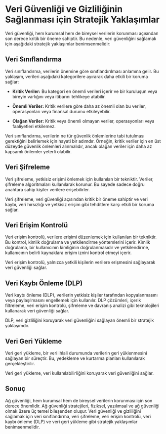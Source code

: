 # Veri Güvenliği ve Gizliliğinin Sağlanması için Stratejik Yaklaşımlar

Veri güvenliği, hem kurumsal hem de bireysel verilerin korunması açısından son derece kritik bir öneme sahiptir. Bu nedenle, veri güvenliğini sağlamak için aşağıdaki stratejik yaklaşımlar benimsenmelidir:

## Veri Sınıflandırma

Veri sınıflandırma, verilerin önemine göre sınıflandırılması anlamına gelir. Bu yaklaşım, verileri aşağıdaki kategorilere ayırarak daha etkili bir koruma sağlar:

- **Kritik Veriler:** Bu kategori en önemli verileri içerir ve bir kuruluşun veya bireyin varlığını veya itibarını tehlikeye atabilir.

- **Önemli Veriler:** Kritik verilere göre daha az önemli olan bu veriler, operasyonları veya finansal durumu etkileyebilir.

- **Olağan Veriler:** Kritik veya önemli olmayan veriler, operasyonları veya faaliyetleri etkilemez.

Veri sınıflandırma, verilerin ne tür güvenlik önlemlerine tabi tutulması gerektiğini belirlemek için hayati bir adımdır. Örneğin, kritik veriler için en üst düzeyde güvenlik önlemleri alınmalıdır, ancak olağan veriler için daha az kapsamlı önlemler yeterli olabilir.

## Veri Şifreleme

Veri şifreleme, yetkisiz erişimi önlemek için kullanılan bir tekniktir. Veriler, şifreleme algoritmaları kullanılarak korunur. Bu sayede sadece doğru anahtara sahip kişiler verilere erişebilirler.

Veri şifreleme, veri güvenliği açısından kritik bir öneme sahiptir ve veri kaybı, veri hırsızlığı ve yetkisiz erişim gibi tehditlere karşı etkili bir koruma sağlar.

## Veri Erişim Kontrolü

Veri erişim kontrolü, verilere erişimi düzenlemek için kullanılan bir tekniktir. Bu kontrol, kimlik doğrulama ve yetkilendirme yöntemlerini içerir. Kimlik doğrulama, bir kullanıcının kimliğinin doğrulanmasıdır ve yetkilendirme, kullanıcının belirli kaynaklara erişim iznini kontrol etmeyi içerir.

Veri erişim kontrolü, yalnızca yetkili kişilerin verilere erişmesini sağlayarak veri güvenliği sağlar.

## Veri Kaybı Önleme (DLP)

Veri kaybı önleme (DLP), verilerin yetkisiz kişiler tarafından kopyalanmasını veya paylaşılmasını engellemek için kullanılır. DLP çözümleri, içerik filtreleme, veri erişim kontrolü, şifreleme ve davranış analizi gibi teknolojileri kullanarak veri güvenliği sağlar.

DLP, veri gizliliğini koruyarak veri güvenliğini sağlayan önemli bir stratejik yaklaşımdır.

## Veri Geri Yükleme

Veri geri yükleme, bir veri ihlali durumunda verilerin geri yüklenmesini sağlayan bir süreçtir. Bu, yedekleme ve kurtarma planları kullanılarak gerçekleştirilir.

Veri geri yükleme, veri kullanılabilirliğini koruyarak veri güvenliğini sağlar.

## Sonuç

Ağ güvenliği, hem kurumsal hem de bireysel verilerin korunması için son derece önemlidir. Ağ güvenliği stratejileri, fiziksel, yazılımsal ve ağ güvenliği olmak üzere üç temel bileşenden oluşur. Veri güvenliği ve gizliliğini sağlamak için veri sınıflandırma, veri şifreleme, veri erişim kontrolü, veri kaybı önleme (DLP) ve veri geri yükleme gibi stratejik yaklaşımlar benimsenmelidir.
